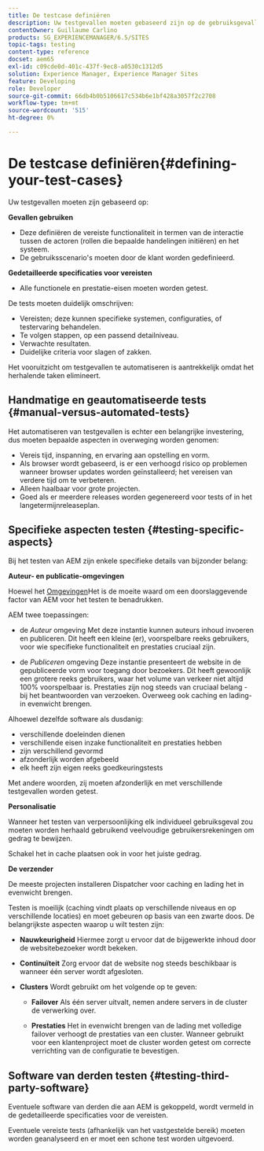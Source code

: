 ```yaml
---
title: De testcase definiëren
description: Uw testgevallen moeten gebaseerd zijn op de gebruiksgevallen en de gedetailleerde specificaties van de eisen
contentOwner: Guillaume Carlino
products: SG_EXPERIENCEMANAGER/6.5/SITES
topic-tags: testing
content-type: reference
docset: aem65
exl-id: c09cde0d-401c-437f-9ec8-a0530c1312d5
solution: Experience Manager, Experience Manager Sites
feature: Developing
role: Developer
source-git-commit: 66db4b0b5106617c534b6e1bf428a3057f2c2708
workflow-type: tm+mt
source-wordcount: '515'
ht-degree: 0%

---
```


# De testcase definiëren{#defining-your-test-cases}

Uw testgevallen moeten zijn gebaseerd op:

**Gevallen gebruiken**

* Deze definiëren de vereiste functionaliteit in termen van de interactie tussen de actoren (rollen die bepaalde handelingen initiëren) en het systeem.
* De gebruiksscenario&#39;s moeten door de klant worden gedefinieerd.

**Gedetailleerde specificaties voor vereisten**

* Alle functionele en prestatie-eisen moeten worden getest.

De tests moeten duidelijk omschrijven:

* Vereisten; deze kunnen specifieke systemen, configuraties, of testervaring behandelen.
* Te volgen stappen, op een passend detailniveau.
* Verwachte resultaten.
* Duidelijke criteria voor slagen of zakken.

Het vooruitzicht om testgevallen te automatiseren is aantrekkelijk omdat het herhalende taken elimineert.

## Handmatige en geautomatiseerde tests {#manual-versus-automated-tests}

Het automatiseren van testgevallen is echter een belangrijke investering, dus moeten bepaalde aspecten in overweging worden genomen:

* Vereis tijd, inspanning, en ervaring aan opstelling en vorm.
* Als browser wordt gebaseerd, is er een verhoogd risico op problemen wanneer browser updates worden geïnstalleerd; het vereisen van verdere tijd om te verbeteren.
* Alleen haalbaar voor grote projecten.
* Goed als er meerdere releases worden gegenereerd voor tests of in het langetermijnreleaseplan.

## Specifieke aspecten testen {#testing-specific-aspects}

Bij het testen van AEM zijn enkele specifieke details van bijzonder belang:

**Auteur- en publicatie-omgevingen**

Hoewel het [Omgevingen](/help/sites-developing/the-basics.md#environments)Het is de moeite waard om een doorslaggevende factor van AEM voor het testen te benadrukken.

AEM twee toepassingen:

* de *Auteur* omgeving Met deze instantie kunnen auteurs inhoud invoeren en publiceren.
Dit heeft een kleine (er), voorspelbare reeks gebruikers, voor wie specifieke functionaliteit en prestaties cruciaal zijn.

* de *Publiceren* omgeving Deze instantie presenteert de website in de gepubliceerde vorm voor toegang door bezoekers.
Dit heeft gewoonlijk een grotere reeks gebruikers, waar het volume van verkeer niet altijd 100% voorspelbaar is. Prestaties zijn nog steeds van cruciaal belang - bij het beantwoorden van verzoeken. Overweeg ook caching en lading-in evenwicht brengen.

Alhoewel dezelfde software als dusdanig:

* verschillende doeleinden dienen
* verschillende eisen inzake functionaliteit en prestaties hebben
* zijn verschillend gevormd
* afzonderlijk worden afgebeeld
* elk heeft zijn eigen reeks goedkeuringstests

Met andere woorden, zij moeten afzonderlijk en met verschillende testgevallen worden getest.

**Personalisatie**

Wanneer het testen van verpersoonlijking elk individueel gebruiksgeval zou moeten worden herhaald gebruikend veelvoudige gebruikersrekeningen om gedrag te bewijzen.

Schakel het in cache plaatsen ook in voor het juiste gedrag.

**De verzender**

De meeste projecten installeren Dispatcher voor caching en lading het in evenwicht brengen.

Testen is moeilijk (caching vindt plaats op verschillende niveaus en op verschillende locaties) en moet gebeuren op basis van een zwarte doos. De belangrijkste aspecten waarop u wilt testen zijn:

* **Nauwkeurigheid**
Hiermee zorgt u ervoor dat de bijgewerkte inhoud door de websitebezoeker wordt bekeken.

* **Continuïteit**
Zorg ervoor dat de website nog steeds beschikbaar is wanneer één server wordt afgesloten.

* **Clusters**
Wordt gebruikt om het volgende op te geven:

   * **Failover**
Als één server uitvalt, nemen andere servers in de cluster de verwerking over.

   * **Prestaties**
Het in evenwicht brengen van de lading met volledige failover verhoogt de prestaties van een cluster.
Wanneer gebruikt voor een klantenproject moet de cluster worden getest om correcte verrichting van de configuratie te bevestigen.

## Software van derden testen {#testing-third-party-software}

Eventuele software van derden die aan AEM is gekoppeld, wordt vermeld in de gedetailleerde specificaties voor de vereisten.

Eventuele vereiste tests (afhankelijk van het vastgestelde bereik) moeten worden geanalyseerd en er moet een schone test worden uitgevoerd.

